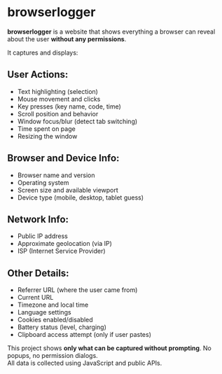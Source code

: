 # browserlogger

**browserlogger** is a website that shows everything a browser can reveal about the user **without any permissions**.

It captures and displays:

## User Actions:
- Text highlighting (selection)
- Mouse movement and clicks
- Key presses (key name, code, time)
- Scroll position and behavior
- Window focus/blur (detect tab switching)
- Time spent on page
- Resizing the window

## Browser and Device Info:
- Browser name and version
- Operating system
- Screen size and available viewport
- Device type (mobile, desktop, tablet guess)

## Network Info:
- Public IP address
- Approximate geolocation (via IP)
- ISP (Internet Service Provider)

## Other Details:
- Referrer URL (where the user came from)
- Current URL
- Timezone and local time
- Language settings
- Cookies enabled/disabled
- Battery status (level, charging)
- Clipboard access attempt (only if user pastes)


This project shows **only what can be captured without prompting**. No popups, no permission dialogs.  
All data is collected using JavaScript and public APIs.
